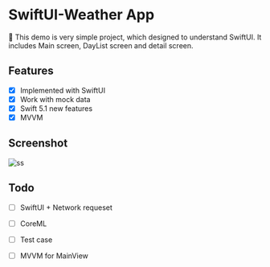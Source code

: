 # SwiftUI-Weather App

🚀 This demo is very simple project, which designed to understand SwiftUI. It includes Main screen, DayList screen and detail screen.

## Features

- [x] Implemented with SwiftUI
- [x] Work with mock data
- [x] Swift 5.1 new features
- [x] MVVM

## Screenshot
![ss](https://user-images.githubusercontent.com/1447937/72296817-96f10580-366b-11ea-957c-023efeac958f.png)

## Todo
- [ ] SwiftUI + Network requeset
- [ ] CoreML
- [ ] Test case
- [ ] MVVM for MainView


